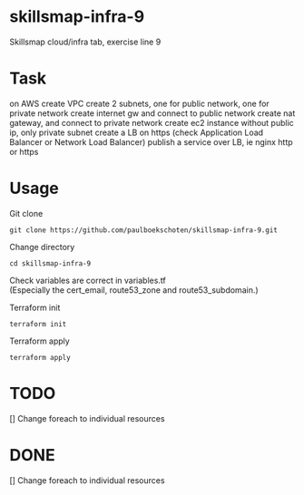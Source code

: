 # skillsmap-infra-9
Skillsmap cloud/infra tab, exercise line 9

# Task
on AWS
create VPC
create 2 subnets, one for public network, one for private network
create internet gw and connect to public network
create nat gateway, and connect to private network
create ec2 instance without public ip, only private subnet
create a LB on https (check Application Load Balancer or Network Load Balancer)
publish a service over LB, ie nginx http or https

# Usage
Git clone
```
git clone https://github.com/paulboekschoten/skillsmap-infra-9.git
```

Change directory
```
cd skillsmap-infra-9
```

Check variables are correct in variables.tf  
(Especially the cert_email, route53_zone and route53_subdomain.)  

Terraform init
```
terraform init
```

Terraform apply
```
terraform apply
```


# TODO
[] Change foreach to individual resources

# DONE
[] Change foreach to individual resources